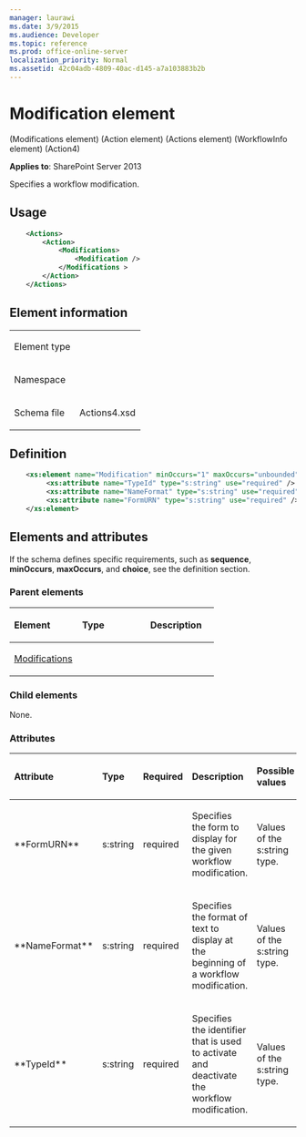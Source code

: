 ```yaml
---
manager: laurawi
ms.date: 3/9/2015
ms.audience: Developer
ms.topic: reference
ms.prod: office-online-server
localization_priority: Normal
ms.assetid: 42c04adb-4809-40ac-d145-a7a103883b2b
---
```


# Modification element 

(Modifications element) (Action element) (Actions element) (WorkflowInfo element) (Action4)

**Applies to**: SharePoint Server 2013

Specifies a workflow modification.

## Usage

```XML
    <Actions>
        <Action>
            <Modifications>
                <Modification />
            </Modifications >
        </Action>
    </Actions>
```

## Element information

<table>
<colgroup>
<col width="50%" />
<col width="50%" />
</colgroup>
<tbody>
<tr class="odd">
<td align="left"><p><span class="label">Element type</span></p></td>
<td align="left"><p></p></td>
</tr>
<tr class="even">
<td align="left"><p><span class="label">Namespace</span></p></td>
<td align="left"><p></p></td>
</tr>
<tr class="odd">
<td align="left"><p><span class="label">Schema file</span></p></td>
<td align="left"><p>Actions4.xsd</p></td>
</tr>
</tbody>
</table>

## Definition

```XML
    <xs:element name="Modification" minOccurs="1" maxOccurs="unbounded">
         <xs:attribute name="TypeId" type="s:string" use="required" />
         <xs:attribute name="NameFormat" type="s:string" use="required" />
         <xs:attribute name="FormURN" type="s:string" use="required" />
    </xs:element>  
```

## Elements and attributes

If the schema defines specific requirements, such as **sequence**, **minOccurs**, **maxOccurs**, and **choice**, see the definition section.

### Parent elements

<table>
<colgroup>
<col width="33%" />
<col width="33%" />
<col width="33%" />
</colgroup>
<thead>
<tr class="header">
<th align="left"><p>Element</p></th>
<th align="left"><p>Type</p></th>
<th align="left"><p>Description</p></th>
</tr>
</thead>
<tbody>
<tr class="odd">
<td align="left"><p><a href="modifications-element-action-elementactions-elementworkflowinfo-elementaction4.md">Modifications</a></p></td>
<td align="left"><p></p></td>
<td align="left"><p></p></td>
</tr>
</tbody>
</table>

### Child elements

None.

### Attributes

<table>
<colgroup>
<col width="15%" />
<col width="15%" />
<col width="15%" />
<col width="30%" />
<col width="25%" />
</colgroup>
<thead>
<tr class="header">
<th align="left"><p>Attribute</p></th>
<th align="left"><p>Type</p></th>
<th align="left"><p>Required</p></th>
<th align="left"><p>Description</p></th>
<th align="left"><p>Possible values</p></th>
</tr>
</thead>
<tbody>
<tr class="odd">
<td align="left"><p>**FormURN**</p></td>
<td align="left"><p>s:string</p></td>
<td align="left"><p>required</p></td>
<td align="left"><p>Specifies the form to display for the given workflow modification.</p></td>
<td align="left"><p>Values of the s:string type.</p></td>
</tr>
<tr class="even">
<td align="left"><p>**NameFormat**</p></td>
<td align="left"><p>s:string</p></td>
<td align="left"><p>required</p></td>
<td align="left"><p>Specifies the format of text to display at the beginning of a workflow modification.</p></td>
<td align="left"><p>Values of the s:string type.</p></td>
</tr>
<tr class="odd">
<td align="left"><p>**TypeId**</p></td>
<td align="left"><p>s:string</p></td>
<td align="left"><p>required</p></td>
<td align="left"><p>Specifies the identifier that is used to activate and deactivate the workflow modification.</p></td>
<td align="left"><p>Values of the s:string type.</p></td>
</tr>
</tbody>
</table>








